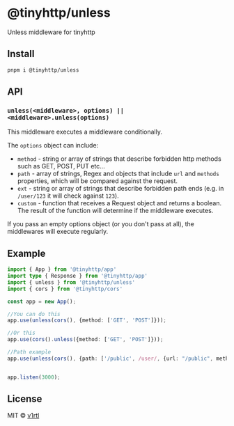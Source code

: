 # @tinyhttp/unless

Unless middleware for tinyhttp

## Install

```sh
pnpm i @tinyhttp/unless
```

## API

### `unless(<middleware>, options) || <middleware>.unless(options)`

This middleware executes a middleware conditionally.

The `options` object can include:
- `method` - string or array of strings that describe forbidden http methods such as GET, POST, PUT etc...
- `path` - array of strings, Regex and objects that include `url` and `methods` properties, which will be compared against the request.
- `ext` - string or array of strings that describe forbidden path ends (e.g. in `/user/123` it will check against `123`).
- `custom` - function that receives a Request object and returns a boolean. The result of the function will determine if the middleware executes.

If you pass an empty options object (or you don't pass at all), the middlewares will execute regularly.

## Example

```ts
import { App } from '@tinyhttp/app'
import type { Response } from '@tinyhttp/app'
import { unless } from '@tinyhttp/unless'
import { cors } from '@tinyhttp/cors'

const app = new App();

//You can do this
app.use(unless(cors(), {method: ['GET', 'POST']}));

//Or this
app.use(cors().unless({method: ['GET', 'POST']}));

//Path example
app.use(unless(cors(), {path: ['/public', /user/, {url: "/public", methods: ['GET']}]});


app.listen(3000);
```

## License

MIT © [v1rtl](https://v1rtl.site)

[npm-badge]: https://img.shields.io/npm/v/@tinyhttp/req?style=flat-square
[dl-badge]: https://img.shields.io/npm/dt/@tinyhttp/req?style=flat-square
[web-badge]: https://img.shields.io/badge/website-visit-hotpink?style=flat-square
